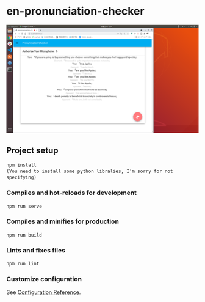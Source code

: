 # en-pronunciation-checker
![Test Image 1](/sample.png)

## Project setup
```
npm install
(You need to install some python libralies, I'm sorry for not specifying)
```

### Compiles and hot-reloads for development
```
npm run serve
```

### Compiles and minifies for production
```
npm run build
```

### Lints and fixes files
```
npm run lint
```

### Customize configuration
See [Configuration Reference](https://cli.vuejs.org/config/).
